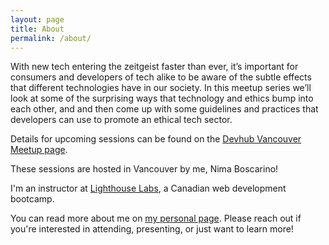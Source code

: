 ```yaml
---
layout: page
title: About
permalink: /about/
---
```


With new tech entering the zeitgeist faster than ever, it’s important for consumers and developers of tech alike to be aware of the subtle effects that different technologies have in our society. In this meetup series we’ll look at some of the surprising ways that technology and ethics bump into each other, and and then come up with some guidelines and practices that developers can use to promote an ethical tech sector.

Details for upcoming sessions can be found on the [Devhub Vancouver Meetup page](https://www.meetup.com/DevhubVancouver).

These sessions are hosted in Vancouver by me, Nima Boscarino!

I'm an instructor at [Lighthouse Labs](https://www.lighthouselabs.ca), a Canadian web development bootcamp.

You can read more about me on [my personal page](https://nimaboscarino.github.io). Please reach out if you're interested in attending, presenting, or just want to learn more!
